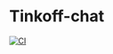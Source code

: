 # Tinkoff-chat
[![CI](https://github.com/isp13/Tinkoff-chat/actions/workflows/.github.yml/badge.svg)](https://github.com/isp13/Tinkoff-chat/actions/workflows/.github.yml)
